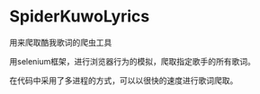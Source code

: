 # SpiderKuwoLyrics
用来爬取酷我歌词的爬虫工具

用selenium框架，进行浏览器行为的模拟，爬取指定歌手的所有歌词。

在代码中采用了多进程的方式，可以以很快的速度进行歌词爬取。
